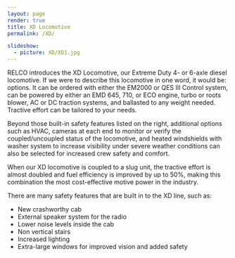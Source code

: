 ```yaml
---
layout: page
render: true
title: XD Locomotive
permalink: /XD/

slideshow:
  - picture: XD/XD1.jpg
---
```

RELCO introduces the XD Locomotive, our Extreme Duty 4- or 6-axle diesel locomotive. If we were to describe this locomotive in one word, it would be: options.  It can be ordered with either the EM2000 or QES III Control system, can be powered by either an EMD 645, 710, or ECO engine, turbo or roots blower, AC or DC traction systems, and ballasted to any weight needed. Tractive effort can be tailored to your needs.

Beyond those built-in safety features listed on the right, additional options such as HVAC, cameras at each end to monitor or verify the coupled/uncoupled status of the locomotive, and  heated windshields with washer system to increase visibility under severe weather conditions can also be selected for increased crew safety and comfort.

When our XD locomotive is coupled to a slug unit, the tractive effort is almost doubled and fuel efficiency is improved by up to 50%, making this combination the most cost-effective motive power in the industry.

There are many safety features that are built in to the XD line, such as:

* New crashworthy cab
* External speaker system for the radio
* Lower noise levels inside the cab
* Non vertical stairs
* Increased lighting
* Extra-large windows for improved vision and added safety
